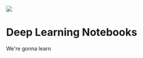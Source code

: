 ![](https://datascience.foundation/backend/web/uploads/blog/Working-with-Python-on-Cloud.png)

# Deep Learning Notebooks

We're gonna learn 